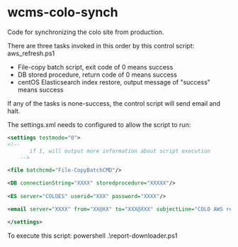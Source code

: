# wcms-colo-synch
Code for synchronizing the colo site from production.

There are three tasks invoked in this order by this control script: aws_refresh.ps1

* File-copy batch script, exit code of 0 means success
* DB stored procedure, return code of 0 means success
* centOS Elasticsearch index restore, output message of "success" means success

If any of the tasks is none-success, the control script will send email and halt.

The settings.xml needs to configured to allow the script to run:

```xml
<settings testmode="0">   
<!--
       if 1, will output more information about script execution
    -->

<file batchcmd="File-CopyBatchCMD"/>

<DB connectionString="XXXX" storedprocedure="XXXXX"/>
    
<ES server="COLOES" userid="XXX" password="XXXX"/>

<email server="XXXX" from="XX@XX" to="XXX@XXX" subjectLine="COLO AWS refresh failed" />

</settings>
```

To execute this script:  powershell .\report-downloader.ps1
